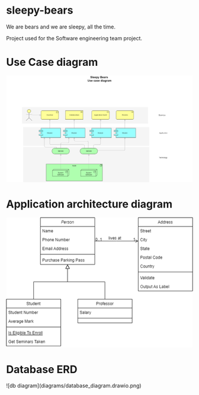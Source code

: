 # sleepy-bears
We are bears and we are sleepy, all the time.



Project used for the Software engineering team project.

<h1>Use Case diagram</h1>

![use case diagram](diagrams/use_case_diagram.drawio.drawio.png)

<h1>Application architecture diagram</h1>

![app diagram](diagrams/application_architecture.drawio.png)

<h1>Database ERD</h1>
![db diagram](diagrams/database_diagram.drawio.png)
